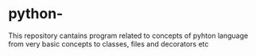 # python-
This repository cantains program related to concepts of pyhton language from very basic concepts to classes, files and decorators etc 
